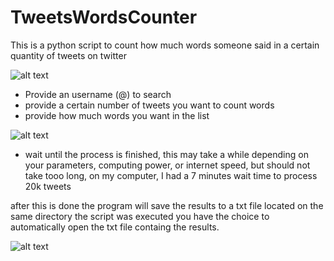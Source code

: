 # TweetsWordsCounter
This is a python script to count how much words someone said in a certain quantity of tweets on twitter

![alt text](https://media.discordapp.net/attachments/935739172164083743/1092956544435486810/image.png)

- Provide an username (@) to search
- provide a certain number of tweets you want to count words
- provide how much words you want in the list

![alt text](https://media.discordapp.net/attachments/935739172164083743/1092963360577945690/image.png)

- wait until the process is finished, this may take a while depending on your parameters, computing power, or internet speed, but 
should not take tooo long, on my computer, I had a 7 minutes wait time to process 20k tweets

after this is done the program will save the results to a txt file located on the same directory the script was executed
you have the choice to automatically open the txt file containg the results.

![alt text](https://media.discordapp.net/attachments/935739172164083743/1092963360577945690/image.png)
